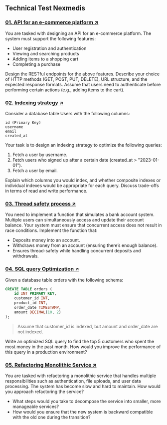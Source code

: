 ## Technical Test Nexmedis

### [01. API for an e-commerce platform ↗](./ecommers-api-design/README.md)
You are tasked with designing an API for an e-commerce platform. The system must support the following features:
- User registration and authentication
- Viewing and searching products
- Adding items to a shopping cart
- Completing a purchase

Design the RESTful endpoints for the above features. Describe your choice of HTTP methods (GET, POST, PUT, DELETE), URL structure, and the expected response formats. Assume that users need to authenticate before performing certain actions (e.g., adding items to the cart).

### [02. Indexing strategy ↗](./sql-indexing-strategy/README.md)
Consider a database table Users with the following columns:
```
id (Primary Key)
username
email
created_at
```
Your task is to design an indexing strategy to optimize the following queries:
1. Fetch a user by username.
2. Fetch users who signed up after a certain date (created_at > "2023-01-01").
3. Fetch a user by email.

Explain which columns you would index, and whether composite indexes or individual indexes would be appropriate for each query. Discuss trade-offs in terms of read and write performance.

### [03. Thread safety process ↗](./thread-safety-process/README.md)
You need to implement a function that simulates a bank account system. Multiple users can simultaneously access and update their account balance. Your system must ensure that concurrent access does not result in race conditions.
Implement the function that:
- Deposits money into an account.
- Withdraws money from an account (ensuring there’s enough balance).
- Ensures thread-safety while handling concurrent deposits and withdrawals.

### [04. SQL query Optimization ↗](./sql-query-optimization/README.md)
Given a database table orders with the following schema:
```sql
CREATE TABLE orders (
    id INT PRIMARY KEY,
    customer_id INT,
    product_id INT,
    order_date TIMESTAMP,
    amount DECIMAL(10, 2)
);
```
> Assume that customer_id is indexed, but amount and order_date are not indexed.

Write an optimized SQL query to find the top 5 customers who spent the most money in the past month.
How would you improve the performance of this query in a production environment?

### [05. Refactoring Monolithic Service ↗](./refactoring-monolithic-service/README.md)
You are tasked with refactoring a monolithic service that handles multiple responsibilities such as authentication, file uploads, and user data processing. The system has become slow and hard to maintain. How would you approach refactoring the service?
- What steps would you take to decompose the service into smaller, more manageable services?
- How would you ensure that the new system is backward compatible with the old one during the transition?
